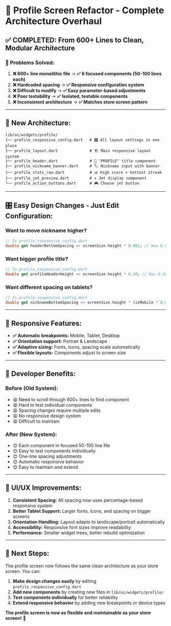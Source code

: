 # 🎯 Profile Screen Refactor - Complete Architecture Overhaul

## ✅ **COMPLETED: From 600+ Lines to Clean, Modular Architecture**

### 🚨 **Problems Solved:**

1. **❌ 600+ line monolithic file** → **✅ 6 focused components (50-100 lines each)**
2. **❌ Hardcoded spacing** → **✅ Responsive configuration system**
3. **❌ Difficult to modify** → **✅ Easy parameter-based adjustments**
4. **❌ Poor testability** → **✅ Isolated, testable components**
5. **❌ Inconsistent architecture** → **✅ Matches store screen pattern**

---

## 📁 **New Architecture:**

```
lib/ui/widgets/profile/
├── profile_responsive_config.dart   # 🎛️ All layout settings in one place
├── profile_layout.dart              # 🏗️ Main responsive layout system  
├── profile_header.dart              # 🎯 "PROFILE" title component
├── profile_nickname_banner.dart     # 🏷️ Nickname input with banner
├── profile_stats_row.dart           # 📊 High score + hottest streak
├── profile_jet_preview.dart         # ✈️ Jet display component
└── profile_action_buttons.dart      # 🎮 Choose jet button
```

---

## 🎛️ **Easy Design Changes - Just Edit Configuration:**

### **Want to move nickname higher?**
```dart
// In profile_responsive_config.dart
double get headerBottomSpacing => screenSize.height * 0.001; // Was 0.002
```

### **Want bigger profile title?**
```dart
// In profile_responsive_config.dart  
double get profileHeaderHeight => screenSize.height * 0.20; // Was 0.16
```

### **Want different spacing on tablets?**
```dart
// In profile_responsive_config.dart
double get nicknameBottomSpacing => screenSize.height * (isMobile ? 0.04 : 0.08);
```

---

## 📱 **Responsive Features:**

- **✅ Automatic breakpoints:** Mobile, Tablet, Desktop
- **✅ Orientation support:** Portrait & Landscape  
- **✅ Adaptive sizing:** Fonts, icons, spacing scale automatically
- **✅ Flexible layouts:** Components adjust to screen size

---

## 🔧 **Developer Benefits:**

### **Before (Old System):**
- 😫 Need to scroll through 600+ lines to find component
- 😫 Hard to test individual components  
- 😫 Spacing changes require multiple edits
- 😫 No responsive design system
- 😫 Difficult to maintain

### **After (New System):**
- 😊 Each component in focused 50-100 line file
- 😊 Easy to test components individually
- 😊 One-line spacing adjustments
- 😊 Automatic responsive behavior
- 😊 Easy to maintain and extend

---

## 🎨 **UI/UX Improvements:**

1. **Consistent Spacing:** All spacing now uses percentage-based responsive system
2. **Better Tablet Support:** Larger fonts, icons, and spacing on bigger screens  
3. **Orientation Handling:** Layout adapts to landscape/portrait automatically
4. **Accessibility:** Responsive font sizes improve readability
5. **Performance:** Smaller widget trees, better rebuild optimization

---

## 🚀 **Next Steps:**

The profile screen now follows the same clean architecture as your store screen. You can:

1. **Make design changes easily** by editing `profile_responsive_config.dart`
2. **Add new components** by creating new files in `lib/ui/widgets/profile/`
3. **Test components individually** for better reliability
4. **Extend responsive behavior** by adding new breakpoints or device types

**The profile screen is now as flexible and maintainable as your store screen!** 🎉
